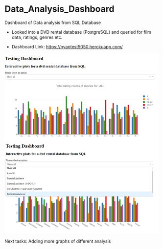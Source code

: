 # Data_Analysis_Dashboard
Dashboard of Data analysis from SQL Database

- Looked into a DVD rental database (PostgreSQL) and queried for film data, ratings, genres etc. 

- Dashboard Link: https://nyantest5050.herokuapp.com/

<img src="dashboard_pic.jpg" width="650">


Next tasks: Adding more graphs of different analysis
